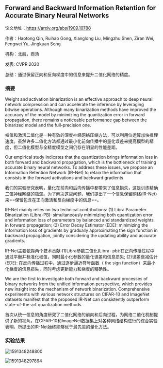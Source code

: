 ## Forward and Backward Information Retention for Accurate Binary Neural Networks

论文地址：https://arxiv.org/abs/1909.10788

作者：Haotong Qin, Ruihao Gong, Xianglong Liu, Mingzhu Shen, Ziran Wei, Fengwei Yu, Jingkuan Song

机构：北航，商汤

发表:  CVPR 2020

总结：通过保留正向和反向梯度中的信息来提升二值化网络的精度。



### 摘要

Weight and activation binarization is an effective approach to deep neural network compression and can accelerate the inference by leveraging bitwise operations. Although many binarization methods have improved the accuracy of the model by minimizing the quantization error in forward propagation, there remains a noticeable performance gap between the binarized model and the full-precision one. 

权值和激活二值化是一种有效的深度神经网络压缩方法，可以利用位运算加快推理速度。虽然许多二值化方法都通过最小化前向传播中的量化误差来提高模型的精度，但二值化模型与全精度模型之间仍存在明显的性能差距。

Our empirical study indicates that the quantization brings information loss in both forward and backward propagation, which is the bottleneck of training accurate binary neural networks. To address these issues, we propose an Information Retention Network (IR-Net) to retain the information that consists in the forward activations and backward gradients. 

我们的实验研究表明，量化在前向和后向传播中都带来了信息损失，这是训练精确二值神经网络的瓶颈。为了解决这些问题，我们提出了一个信息保留网络(IR-Net)来==保留包含在正向激活和反向梯度中的信息==。

IR-Net mainly relies on two technical contributions: (1) Libra Parameter Binarization (Libra-PB): simultaneously minimizing both quantization error and information loss of parameters by balanced and standardized weights in forward propagation; (2) Error Decay Estimator (EDE): minimizing the information loss of gradients by gradually approximating the sign function in backward propagation, jointly considering the updating ability and accurate gradients. 

IR-Net主要依靠两个技术贡献:(1)Libra参数二值化(Libra- pb):在正向传播过程中通过平衡并标准化权值，同时最小化参数的量化误差和信息损失; (2)误差衰减估计(EDE): 在反向传播过程中，通过逐步逼近符号函数（ the sign function）来最小化梯度的信息损失，同时考虑更新能力和梯度的精确性。

We are the first to investigate both forward and backward processes of binary networks from the unified information perspective, which provides new insight into the mechanism of network binarization. Comprehensive experiments with various network structures on CIFAR-10 and ImageNet datasets manifest that the proposed IR-Net can consistently outperform state-of-the-art quantization methods.

首次从统一信息的角度研究了二值化网络的前向和后向过程，为网络二值化机制提供了新的视角。在CIFAR-10和ImageNet数据集上对各种网络结构进行的综合实验表明，所提出的IR-Net始终能够优于最先进的量化方法。

### 实验结果

![1591348248800](D:\Notes\raw_images\1591348248800.png)

![1591348297864](D:\Notes\raw_images\1591348297864.png)